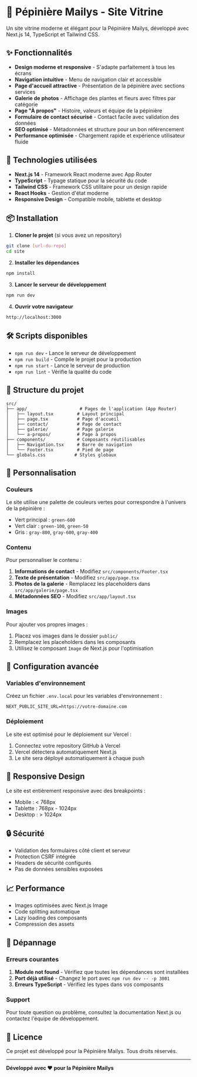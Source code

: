 # 🌱 Pépinière Mailys - Site Vitrine

Un site vitrine moderne et élégant pour la Pépinière Mailys, développé avec Next.js 14, TypeScript et Tailwind CSS.

## ✨ Fonctionnalités

- **Design moderne et responsive** - S'adapte parfaitement à tous les écrans
- **Navigation intuitive** - Menu de navigation clair et accessible
- **Page d'accueil attractive** - Présentation de la pépinière avec sections services
- **Galerie de photos** - Affichage des plantes et fleurs avec filtres par catégorie
- **Page "À propos"** - Histoire, valeurs et équipe de la pépinière
- **Formulaire de contact sécurisé** - Contact facile avec validation des données
- **SEO optimisé** - Métadonnées et structure pour un bon référencement
- **Performance optimisée** - Chargement rapide et expérience utilisateur fluide

## 🚀 Technologies utilisées

- **Next.js 14** - Framework React moderne avec App Router
- **TypeScript** - Typage statique pour la sécurité du code
- **Tailwind CSS** - Framework CSS utilitaire pour un design rapide
- **React Hooks** - Gestion d'état moderne
- **Responsive Design** - Compatible mobile, tablette et desktop

## 📦 Installation

1. **Cloner le projet** (si vous avez un repository)
```bash
git clone [url-du-repo]
cd site
```

2. **Installer les dépendances**
```bash
npm install
```

3. **Lancer le serveur de développement**
```bash
npm run dev
```

4. **Ouvrir votre navigateur**
```
http://localhost:3000
```

## 🛠️ Scripts disponibles

- `npm run dev` - Lance le serveur de développement
- `npm run build` - Compile le projet pour la production
- `npm run start` - Lance le serveur de production
- `npm run lint` - Vérifie la qualité du code

## 📁 Structure du projet

```
src/
├── app/                    # Pages de l'application (App Router)
│   ├── layout.tsx         # Layout principal
│   ├── page.tsx           # Page d'accueil
│   ├── contact/           # Page de contact
│   ├── galerie/           # Page galerie
│   └── a-propos/          # Page à propos
├── components/            # Composants réutilisables
│   ├── Navigation.tsx     # Barre de navigation
│   └── Footer.tsx         # Pied de page
└── globals.css           # Styles globaux
```

## 🎨 Personnalisation

### Couleurs
Le site utilise une palette de couleurs vertes pour correspondre à l'univers de la pépinière :
- Vert principal : `green-600`
- Vert clair : `green-100`, `green-50`
- Gris : `gray-800`, `gray-600`, `gray-400`

### Contenu
Pour personnaliser le contenu :

1. **Informations de contact** - Modifiez `src/components/Footer.tsx`
2. **Texte de présentation** - Modifiez `src/app/page.tsx`
3. **Photos de la galerie** - Remplacez les placeholders dans `src/app/galerie/page.tsx`
4. **Métadonnées SEO** - Modifiez `src/app/layout.tsx`

### Images
Pour ajouter vos propres images :
1. Placez vos images dans le dossier `public/`
2. Remplacez les placeholders dans les composants
3. Utilisez le composant `Image` de Next.js pour l'optimisation

## 🔧 Configuration avancée

### Variables d'environnement
Créez un fichier `.env.local` pour les variables d'environnement :
```env
NEXT_PUBLIC_SITE_URL=https://votre-domaine.com
```

### Déploiement
Le site est optimisé pour le déploiement sur Vercel :

1. Connectez votre repository GitHub à Vercel
2. Vercel détectera automatiquement Next.js
3. Le site sera déployé automatiquement à chaque push

## 📱 Responsive Design

Le site est entièrement responsive avec des breakpoints :
- Mobile : < 768px
- Tablette : 768px - 1024px
- Desktop : > 1024px

## 🔒 Sécurité

- Validation des formulaires côté client et serveur
- Protection CSRF intégrée
- Headers de sécurité configurés
- Pas de données sensibles exposées

## 📈 Performance

- Images optimisées avec Next.js Image
- Code splitting automatique
- Lazy loading des composants
- Compression des assets

## 🐛 Dépannage

### Erreurs courantes

1. **Module not found** - Vérifiez que toutes les dépendances sont installées
2. **Port déjà utilisé** - Changez le port avec `npm run dev -- -p 3001`
3. **Erreurs TypeScript** - Vérifiez les types dans vos composants

### Support
Pour toute question ou problème, consultez la documentation Next.js ou contactez l'équipe de développement.

## 📄 Licence

Ce projet est développé pour la Pépinière Mailys. Tous droits réservés.

---

**Développé avec ❤️ pour la Pépinière Mailys**
